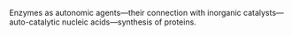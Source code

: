 Enzymes as autonomic agents—their connection with inorganic catalysts—auto-catalytic nucleic acids—synthesis of proteins.